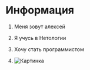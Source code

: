 # Информация

1. Меня зовут алексей
2. Я учусь в Нетологии
3. Хочу стать программистом


4. ![Картинка](d4652500-de27-11e9-8a9b-598acb43bcdf.png)
